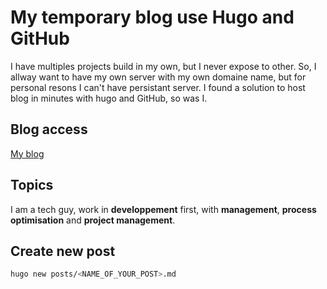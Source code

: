 # My temporary blog use Hugo and GitHub
I have multiples projects build in my own, but I never expose to other. So, I allway want to 
have my own server with my own domaine name, but for personal resons I can't have persistant server.
I found a solution to host blog in minutes with hugo and GitHub, so was I.

## Blog access
[My blog](https://kharitonoffsamuel.github.io/My-blog)

## Topics
I am a tech guy, work in **developpement** first, with **management**, **process optimisation** and **project management**.

## Create new post
```bash
hugo new posts/<NAME_OF_YOUR_POST>.md
```